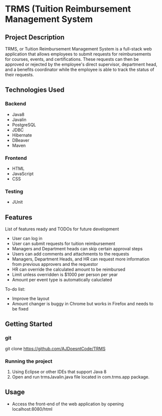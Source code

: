 # TRMS (Tuition Reimbursement Management System

## Project Description

TRMS, or Tuition Reimbursement Management System is a full-stack web application that allows employees to submit requests for reimbursements for courses, events, and certifications. These requests can then be approved or rejected by the employee's direct supervisor, department head, and a benefits coordinator while the employee is able to track the status of their requests.

## Technologies Used

### Backend
* Java8
* Javalin
* PostgreSQL
* JDBC
* Hibernate
* DBeaver
* Maven

### Frontend
* HTML
* JavaScript
* CSS

### Testing
* JUnit


## Features

List of features ready and TODOs for future development
* User can log in
* User can submit requests for tuition reimbursement
* Managers and Department heads can skip certain approval steps
* Users can add comments and attachments to the requests
* Managers, Department Heads, and HR can request more information from previous approvers and the requestor
* HR can override the calculated amount to be reimbursed
* Limit unless overridden is $1000 per person per year
* Amount per event type is automatically caluclated

To-do list:
* Improve the layout
* Amount changer is buggy in Chrome but works in Firefox and needs to be fixed

## Getting Started
### git
git clone https://github.com/AJDoesntCode/TRMS

### Running the project
1. Using Eclipse or other IDEs that support Java 8
2. Open and run trmsJavalin.java file located in com.trms.app package.
## Usage
* Access the front-end of the web application by opening localhost:8080/html

